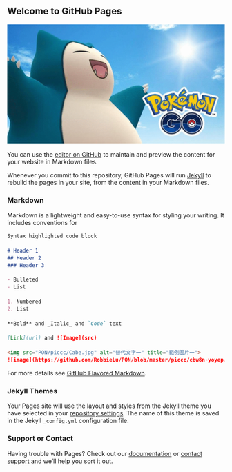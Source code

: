 ## Welcome to GitHub Pages

![RobbieLu](http://github.com/RobbieLu/PON/blob/master/piccc/cbw8n-yoyep.gif "cbw8n-yoyep")

You can use the [editor on GitHub](https://github.com/RobbieLu/PON/edit/master/index.md) to maintain and preview the content for your website in Markdown files.

Whenever you commit to this repository, GitHub Pages will run [Jekyll](https://jekyllrb.com/) to rebuild the pages in your site, from the content in your Markdown files.

### Markdown

Markdown is a lightweight and easy-to-use syntax for styling your writing. It includes conventions for

```markdown
Syntax highlighted code block

# Header 1
## Header 2
### Header 3

- Bulleted
- List

1. Numbered
2. List

**Bold** and _Italic_ and `Code` text

[Link](url) and ![Image](src)

<img src="PON/piccc/Cabe.jpg" alt="替代文字一" title="範例圖片一">
![image](https://github.com/RobbieLu/PON/blob/master/piccc/cbw8n-yoyep.gif)

```

For more details see [GitHub Flavored Markdown](https://guides.github.com/features/mastering-markdown/).


### Jekyll Themes

Your Pages site will use the layout and styles from the Jekyll theme you have selected in your [repository settings](https://github.com/RobbieLu/PON/settings). The name of this theme is saved in the Jekyll `_config.yml` configuration file.

### Support or Contact

Having trouble with Pages? Check out our [documentation](https://help.github.com/categories/github-pages-basics/) or [contact support](https://github.com/contact) and we’ll help you sort it out.
